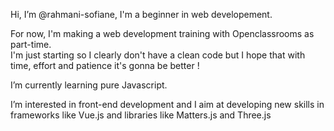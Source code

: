 Hi, I’m @rahmani-sofiane, I'm a beginner in web developement. 

For now, I'm making a web development training with Openclassrooms as part-time. </br>
I'm just starting so I clearly don't have a clean code but I hope that with time, effort and patience it's gonna be better ! 

I’m currently learning pure Javascript. 

I’m interested in front-end development and I aim at developing new skills in frameworks like Vue.js and libraries like Matters.js and Three.js 



<!---
rahmani-sofiane/rahmani-sofiane is a ✨ special ✨ repository because its `README.md` (this file) appears on your GitHub profile.
You can click the Preview link to take a look at your changes.
--->
